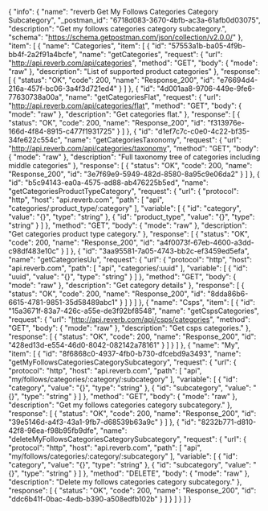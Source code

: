{
  "info": {
    "name": "reverb Get My Follows Categories Category Subcategory",
    "_postman_id": "6718d083-3670-4bfb-ac3a-61afb0d03075",
    "description": "Get my follows categories category subcategory.",
    "schema": "https://schema.getpostman.com/json/collection/v2.0.0/"
  },
  "item": [
    {
      "name": "Categories",
      "item": [
        {
          "id": "57553a1b-ba05-4f9b-bb4f-2a2f91a4bcfe",
          "name": "getCategories",
          "request": {
            "url": "http://api.reverb.com/api/categories",
            "method": "GET",
            "body": {
              "mode": "raw"
            },
            "description": "List of supported product categories"
          },
          "response": [
            {
              "status": "OK",
              "code": 200,
              "name": "Response_200",
              "id": "e76694d4-216a-457f-bc06-3a4f3d721ed4"
            }
          ]
        },
        {
          "id": "4d001aa8-9706-449e-9fe6-77630738a00a",
          "name": "getCategoriesFlat",
          "request": {
            "url": "http://api.reverb.com/api/categories/flat",
            "method": "GET",
            "body": {
              "mode": "raw"
            },
            "description": "Get categories flat."
          },
          "response": [
            {
              "status": "OK",
              "code": 200,
              "name": "Response_200",
              "id": "f313976e-166d-4f84-8915-c477f1931725"
            }
          ]
        },
        {
          "id": "d1ef7c7c-c0e0-4c22-bf35-34fe622c554c",
          "name": "getCategoriesTaxonomy",
          "request": {
            "url": "http://api.reverb.com/api/categories/taxonomy",
            "method": "GET",
            "body": {
              "mode": "raw"
            },
            "description": "Full taxonomy tree of categories including middle categories"
          },
          "response": [
            {
              "status": "OK",
              "code": 200,
              "name": "Response_200",
              "id": "3e7f69e9-5949-482d-8580-8a95c9e06da2"
            }
          ]
        },
        {
          "id": "b5c94143-ea0a-4575-ad88-ab476225b5ed",
          "name": "getCategoriesProductTypeCategory",
          "request": {
            "url": {
              "protocol": "http",
              "host": "api.reverb.com",
              "path": [
                "api",
                "categories/:product_type/:category"
              ],
              "variable": [
                {
                  "id": "category",
                  "value": "{}",
                  "type": "string"
                },
                {
                  "id": "product_type",
                  "value": "{}",
                  "type": "string"
                }
              ]
            },
            "method": "GET",
            "body": {
              "mode": "raw"
            },
            "description": "Get categories product type category."
          },
          "response": [
            {
              "status": "OK",
              "code": 200,
              "name": "Response_200",
              "id": "a4f0073f-67eb-4600-a3dd-c98df483e10c"
            }
          ]
        },
        {
          "id": "3aa95581-7a05-4743-bb2c-ef3459ed5efa",
          "name": "getCategoriesUu",
          "request": {
            "url": {
              "protocol": "http",
              "host": "api.reverb.com",
              "path": [
                "api",
                "categories/:uuid"
              ],
              "variable": [
                {
                  "id": "uuid",
                  "value": "{}",
                  "type": "string"
                }
              ]
            },
            "method": "GET",
            "body": {
              "mode": "raw"
            },
            "description": "Get category details"
          },
          "response": [
            {
              "status": "OK",
              "code": 200,
              "name": "Response_200",
              "id": "8dda86b6-6615-4781-9851-35d58489abc1"
            }
          ]
        }
      ]
    },
    {
      "name": "Csps",
      "item": [
        {
          "id": "15a3671f-83a7-426c-a55e-de3f92bf8548",
          "name": "getCspsCategories",
          "request": {
            "url": "http://api.reverb.com/api/csps/categories",
            "method": "GET",
            "body": {
              "mode": "raw"
            },
            "description": "Get csps categories."
          },
          "response": [
            {
              "status": "OK",
              "code": 200,
              "name": "Response_200",
              "id": "428ed13d-e554-46d0-8042-082142a78161"
            }
          ]
        }
      ]
    },
    {
      "name": "My",
      "item": [
        {
          "id": "8f6868c0-4937-4fb0-b730-dfcebd9a3493",
          "name": "getMyFollowsCategoriesCategorySubcategory",
          "request": {
            "url": {
              "protocol": "http",
              "host": "api.reverb.com",
              "path": [
                "api",
                "my/follows/categories/:category/:subcategory"
              ],
              "variable": [
                {
                  "id": "category",
                  "value": "{}",
                  "type": "string"
                },
                {
                  "id": "subcategory",
                  "value": "{}",
                  "type": "string"
                }
              ]
            },
            "method": "GET",
            "body": {
              "mode": "raw"
            },
            "description": "Get my follows categories category subcategory."
          },
          "response": [
            {
              "status": "OK",
              "code": 200,
              "name": "Response_200",
              "id": "39e5146d-a4f3-43a1-9fb7-d68539b63a9c"
            }
          ]
        },
        {
          "id": "8232b771-d810-42f8-96ea-f98b95fb9dfe",
          "name": "deleteMyFollowsCategoriesCategorySubcategory",
          "request": {
            "url": {
              "protocol": "http",
              "host": "api.reverb.com",
              "path": [
                "api",
                "my/follows/categories/:category/:subcategory"
              ],
              "variable": [
                {
                  "id": "category",
                  "value": "{}",
                  "type": "string"
                },
                {
                  "id": "subcategory",
                  "value": "{}",
                  "type": "string"
                }
              ]
            },
            "method": "DELETE",
            "body": {
              "mode": "raw"
            },
            "description": "Delete my follows categories category subcategory."
          },
          "response": [
            {
              "status": "OK",
              "code": 200,
              "name": "Response_200",
              "id": "ddc6b41f-0bac-4edb-b390-a508edfb102b"
            }
          ]
        }
      ]
    }
  ]
}